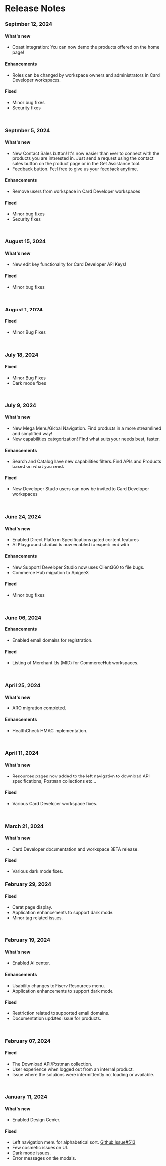 # Release Notes

### Septmber 12, 2024

#### What's new
- Coast integration: You can now demo the products offered on the home page!

#### Enhancements
- Roles can be changed by workspace owners and administrators in Card Developer workspaces.

#### Fixed
- Minor bug fixes
- Security fixes
<br>

### Septmber 5, 2024

#### What's new
- New Contact Sales button! It's now easier than ever to connect with the products you are interested in. Just send a request using the contact sales button on the product page or in the Get Assistance tool.
- Feedback button. Feel free to give us your feedback anytime.

#### Enhancements
- Remove users from workspace in Card Developer workspaces

#### Fixed
- Minor bug fixes
- Security fixes
<br>

### August 15, 2024

#### What's new
- New edit key functionality for Card Developer API Keys!

#### Fixed
- Minor bug fixes
<br>

### August 1, 2024

#### Fixed
- Minor Bug Fixes
<br>

### July 18, 2024

#### Fixed
- Minor Bug Fixes
- Dark mode fixes
<br>

### July 9, 2024

#### What's new
- New Mega Menu/Global Navigation. Find products in a more streamlined and simplified way!
- New capabilities categorization! Find what suits your needs best, faster.
  
#### Enhancements
- Search and Catalog have new capabilities filters. Find APIs and Products based on what you need.

#### Fixed
- New Developer Studio users can now be invited to Card Developer workspaces
<br>

### June 24, 2024

#### What's new
- Enabled Direct Platform Specifications gated content features
- AI Playground chatbot is now enabled to experiment with
  
#### Enhancements
- New Support! Developer Studio now uses Client360 to file bugs.
- Commerce Hub migration to ApigeeX

#### Fixed
- Minor bug fixes
<br>

### June 06, 2024

#### Enhancements
- Enabled email domains for registration.

#### Fixed
- Listing of Merchant Ids (MID) for CommerceHub workspaces.
<br>

### April 25, 2024

#### What's new
- ARO migration completed.

#### Enhancements
- HealthCheck HMAC implementation.
<br>

### April 11, 2024

#### What's new
- Resources pages now added to the left navigation to download API specifications, Postman collections etc...
  
#### Fixed
- Various Card Developer workspace fixes.
<br>

### March 21, 2024

#### What's new
- Card Developer documentation and workspace BETA release.

#### Fixed
- Various dark mode fixes.

### February 29, 2024

#### Fixed
- Carat page display.
- Application enhancements to support dark mode.
- Minor tag related issues. 
<br>

### February 19, 2024

#### What's new
- Enabled AI center.
  
#### Enhancements
- Usability changes to Fiserv Resources menu.
- Application enhancements to support dark mode.

#### Fixed
- Restriction related to supported email domains.
- Documentation updates issue for products.
<br>

### February 07, 2024

#### Fixed
- The Download API/Postman collection.
- User experience when logged out from an internal product.
- Issue where the solutions were intermittently not loading or available.
<br>

### January 11, 2024

#### What's new
- Enabled Design Center.

#### Fixed
- Left navigation menu for alphabetical sort. [Github Issue#513](https://github.com/Fiserv/Support/issues/513)
- Few cosmetic issues on UI.
- Dark mode issues.
- Error messages on the modals.
<br>
